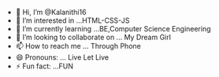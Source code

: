 - 👋 Hi, I’m @Kalanithi16
- 👀 I’m interested in ...HTML-CSS-JS
- 🌱 I’m currently learning ...BE,Computer Science Engineering
- 💞️ I’m looking to collaborate on ... My Dream Girl
- 📫 How to reach me ... Through Phone
- 😄 Pronouns: ... Live Let Live
- ⚡ Fun fact: ...FUN

<!---
Kalanithi16/Kalanithi16 is a ✨ special ✨ repository because its `README.md` (this file) appears on your GitHub profile.
You can click the Preview link to take a look at your changes.
--->
